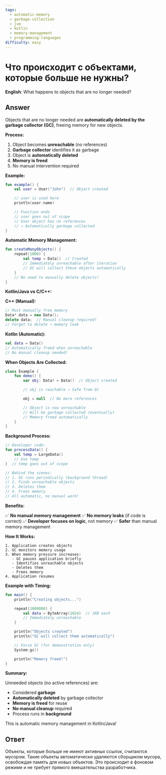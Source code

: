 ```yaml
---
tags:
  - automatic-memory
  - garbage-collection
  - jvm
  - kotlin
  - memory-management
  - programming-languages
difficulty: easy
---
```


# Что происходит с объектами, которые больше не нужны?

**English**: What happens to objects that are no longer needed?

## Answer

Objects that are no longer needed are **automatically deleted by the garbage collector (GC)**, freeing memory for new objects.

**Process:**

1. Object becomes **unreachable** (no references)
2. **Garbage collector** identifies it as garbage
3. Object is **automatically deleted**
4. **Memory is freed**
5. No manual intervention required

**Example:**

```kotlin
fun example() {
    val user = User("John")  // Object created

    // user is used here
    println(user.name)

    // Function ends
    // user goes out of scope
    // User object has no references
    // → Automatically garbage collected
}
```

**Automatic Memory Management:**

```kotlin
fun createManyObjects() {
    repeat(1000) {
        val temp = Data()  // Created
        // Immediately unreachable after iteration
        // GC will collect these objects automatically
    }
    // No need to manually delete objects!
}
```

**Kotlin/Java vs C/C++:**

**C++ (Manual):**
```cpp
// Must manually free memory
Data* data = new Data();
delete data;  // Manual cleanup required!
// Forget to delete → memory leak
```

**Kotlin (Automatic):**
```kotlin
val data = Data()
// Automatically freed when unreachable
// No manual cleanup needed!
```

**When Objects Are Collected:**

```kotlin
class Example {
    fun demo() {
        var obj: Data? = Data()  // Object created

        // obj is reachable → Safe from GC

        obj = null  // No more references

        // Object is now unreachable
        // Will be garbage collected (eventually)
        // Memory freed automatically
    }
}
```

**Background Process:**

```kotlin
// Developer code:
fun processData() {
    val temp = LargeData()
    // Use temp
}  // temp goes out of scope

// Behind the scenes:
// 1. GC runs periodically (background thread)
// 2. Finds unreachable objects
// 3. Deletes them
// 4. Frees memory
// All automatic, no manual work!
```

**Benefits:**

✅ **No manual memory management**
✅ **No memory leaks** (if code is correct)
✅ **Developer focuses on logic**, not memory
✅ **Safer** than manual memory management

**How It Works:**

```
1. Application creates objects
2. GC monitors memory usage
3. When memory pressure increases:
   - GC pauses application briefly
   - Identifies unreachable objects
   - Deletes them
   - Frees memory
4. Application resumes
```

**Example with Timing:**

```kotlin
fun main() {
    println("Creating objects...")

    repeat(1000000) {
        val data = ByteArray(1024)  // 1KB each
        // Immediately unreachable
    }

    println("Objects created")
    println("GC will collect them automatically")

    // Force GC (for demonstration only)
    System.gc()

    println("Memory freed!")
}
```

**Summary:**

Unneeded objects (no active references) are:
- Considered **garbage**
- **Automatically deleted** by garbage collector
- **Memory is freed** for reuse
- **No manual cleanup** required
- Process runs in **background**

This is automatic memory management in Kotlin/Java!

## Ответ

Объекты, которые больше не имеют активных ссылок, считаются мусором. Такие объекты автоматически удаляются сборщиком мусора, освобождая память для новых объектов. Это происходит в фоновом режиме и не требует прямого вмешательства разработчика.

